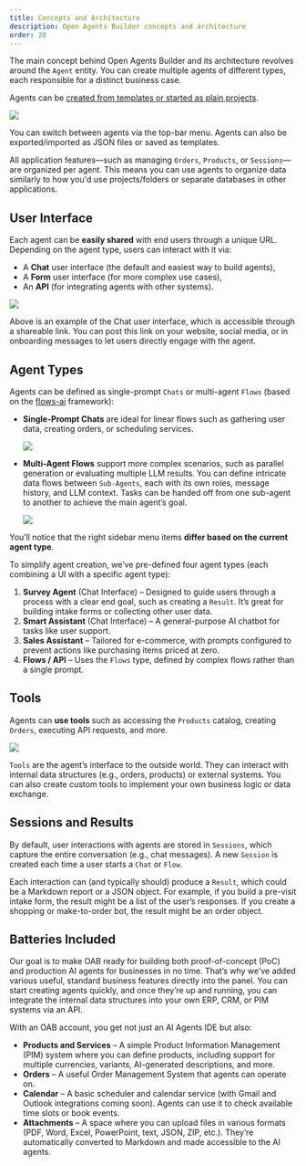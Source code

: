 ```yaml
---
title: Concepts and Architecture
description: Open Agents Builder concepts and architecture
order: 20
---
```


The main concept behind Open Agents Builder and its architecture revolves around the `Agent` entity. You can create multiple agents of different types, each responsible for a distinct business case.

Agents can be [created from templates or started as plain projects](../4-creating-first-agent).

<Image src="../../../assets/overall-view.png" />

You can switch between agents via the top-bar menu. Agents can also be exported/imported as JSON files or saved as templates.

All application features—such as managing `Orders`, `Products`, or `Sessions`—are organized per agent. This means you can use agents to organize data similarly to how you'd use projects/folders or separate databases in other applications.

## User Interface

Each agent can be **easily shared** with end users through a unique URL. Depending on the agent type, users can interact with it via:

- A **Chat** user interface (the default and easiest way to build agents),
- A **Form** user interface (for more complex use cases),
- An **API** (for integrating agents with other systems).

<Image src="../../../assets/screenshot-oab-6.png" />

Above is an example of the Chat user interface, which is accessible through a shareable link. You can post this link on your website, social media, or in onboarding messages to let users directly engage with the agent.

## Agent Types

Agents can be defined as single-prompt `Chats` or multi-agent `Flows` (based on the [flows-ai](https://github.com/callstackincubator/flows-ai) framework):

- **Single-Prompt Chats** are ideal for linear flows such as gathering user data, creating orders, or scheduling services.
  
  <Image src="../../../assets/prompt.png" />

- **Multi-Agent Flows** support more complex scenarios, such as parallel generation or evaluating multiple LLM results. You can define intricate data flows between `Sub-Agents`, each with its own roles, message history, and LLM context. Tasks can be handed off from one sub-agent to another to achieve the main agent’s goal.

  <Image src="../../../assets/flows.png" />

You’ll notice that the right sidebar menu items **differ based on the current agent type**.

To simplify agent creation, we’ve pre-defined four agent types (each combining a UI with a specific agent type):

1. **Survey Agent** (Chat Interface) – Designed to guide users through a process with a clear end goal, such as creating a `Result`. It’s great for building intake forms or collecting other user data.
2. **Smart Assistant** (Chat Interface) – A general-purpose AI chatbot for tasks like user support.
3. **Sales Assistant** – Tailored for e-commerce, with prompts configured to prevent actions like purchasing items priced at zero.
4. **Flows / API** – Uses the `Flows` type, defined by complex flows rather than a single prompt.

## Tools

Agents can **use tools** such as accessing the `Products` catalog, creating `Orders`, executing API requests, and more.

<Image src="../../../assets/tools.png" />

`Tools` are the agent’s interface to the outside world. They can interact with internal data structures (e.g., orders, products) or external systems. You can also create custom tools to implement your own business logic or data exchange.

## Sessions and Results

By default, user interactions with agents are stored in `Sessions`, which capture the entire conversation (e.g., chat messages). A new `Session` is created each time a user starts a `Chat` or `Flow`.

Each interaction can (and typically should) produce a `Result`, which could be a Markdown report or a JSON object. For example, if you build a pre-visit intake form, the result might be a list of the user’s responses. If you create a shopping or make-to-order bot, the result might be an order object.

## Batteries Included

Our goal is to make OAB ready for building both proof-of-concept (PoC) and production AI agents for businesses in no time. That’s why we’ve added various useful, standard business features directly into the panel. You can start creating agents quickly, and once they’re up and running, you can integrate the internal data structures into your own ERP, CRM, or PIM systems via an API.

With an OAB account, you get not just an AI Agents IDE but also:

- **Products and Services** – A simple Product Information Management (PIM) system where you can define products, including support for multiple currencies, variants, AI-generated descriptions, and more.
- **Orders** – A useful Order Management System that agents can operate on.
- **Calendar** – A basic scheduler and calendar service (with Gmail and Outlook integrations coming soon). Agents can use it to check available time slots or book events.
- **Attachments** – A space where you can upload files in various formats (PDF, Word, Excel, PowerPoint, text, JSON, ZIP, etc.). They’re automatically converted to Markdown and made accessible to the AI agents.